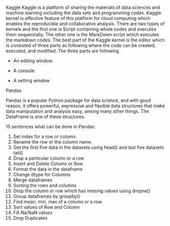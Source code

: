 Kaggle
Kaggle is a platform of sharing the materials of data sciences and machine learning including the data sets and programming codes. Kaggle kernel is effective feature of this platform for cloud computing which enables the reproducible and collaborative analysis. There are two types of kernels and the first one is Script containing whole codes and executes them sequentially. The other one is the MarkDown script which executes the markdown codes. The best part of the Kaggle kernel is the editor which is consisted of three parts as following where the code can be created, executed, and modified. The three parts are following.
-	An editing window

-	A console

-	A setting window



Pandas

Pandas is a popular Python package for data science, and with good reason, it offers powerful, expressive and flexible data structures that make data manipulation and analysis easy, among many other things. The DataFrame is one of these structures.

15 sentences what can be done in Pandas:
1.	Set index for a row or column.
2.	Rename the row or the column name.
3.	Get the first five data in the datasets using head() and last five datasets tail()
4.	Drop a particular column or a row 
5.	Insert and Delete Column or Row
6.	Format the data in the dataframe
7.	Change dtype for Columns
8.	Merge dataframes
9.	Sorting the rows and columns 
10.	Drop the column or row which has missing values using dropna()
11.	Group dataframes by groupby()
12.	Find mean, min, max of a column or a row.
13.	Sort values of Row and Column
14.	Fill Na/NaN values
15.	Drop Duplicates 


